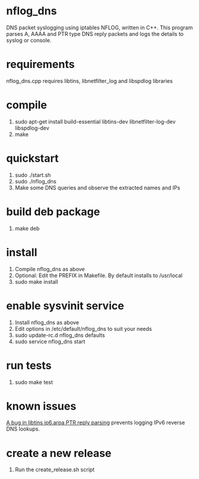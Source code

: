 # nflog_dns
DNS packet syslogging using iptables NFLOG, written in C++. This program
parses A, AAAA and PTR type DNS reply packets and logs the details to syslog or console.

# requirements

nflog_dns.cpp requires libtins, libnetfilter_log and libspdlog libraries

# compile

1. sudo apt-get install build-essential libtins-dev libnetfilter-log-dev libspdlog-dev
2. make

# quickstart

1. sudo ./start.sh
2. sudo ./nflog_dns
3. Make some DNS queries and observe the extracted names and IPs

# build deb package

1. make deb

# install

1. Compile nflog_dns as above
2. Optional: Edit the PREFIX in Makefile. By default installs to /usr/local
3. sudo make install

# enable sysvinit service

1. Install nflog_dns as above
2. Edit options in /etc/default/nflog_dns to suit your needs
3. sudo update-rc.d nflog_dns defaults
4. sudo service nflog_dns start

# run tests

1. sudo make test

# known issues

[A bug in libtins ip6.arpa PTR reply parsing](https://github.com/mfontanini/libtins/issues/551) 
prevents logging IPv6 reverse DNS lookups.

# create a new release

1. Run the create_release.sh script
